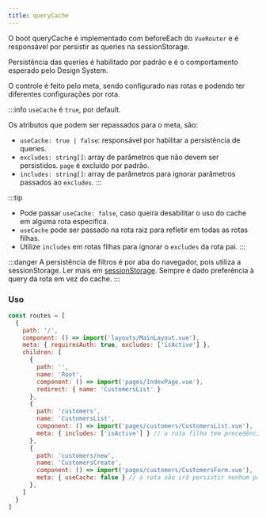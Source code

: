 ```yaml
---
title: queryCache
---
```


O boot queryCache é implementado com beforeEach do `VueRouter` e é responsável por persistir as queries na sessionStorage.

Persistência das queries é habilitado por padrão e é o comportamento esperado pelo Design System.

O controle é feito pelo meta, sendo configurado nas rotas e podendo ter diferentes configurações por rota.

:::info
`useCache` é `true`, por default.

Os atributos que podem ser repassados para o meta, são:
- `useCache: true | false`: responsável por habilitar a persistência de queries.
- `excludes: string[]`: array de parâmetros que não devem ser persistidos. `page` é excluido por padrão.
- `includes: string[]`: array de parâmetros para ignorar parâmetros passados ao `excludes`.
:::

:::tip
- Pode passar `useCache: false`, caso queira desabilitar o uso do cache em alguma rota específica.
- `useCache` pode ser passado na rota raiz para refletir em todas as rotas filhas.
- Utilize `includes` em rotas filhas para ignorar o `excludes` da rota pai.
:::

:::danger
A persistência de filtros é por aba do navegador, pois utiliza a sessionStorage. Ler mais em [sessionStorage](https://developer.mozilla.org/pt-BR/docs/Web/API/Window/sessionStorage).
Sempre é dado preferência à query da rota em vez do cache.
:::

### Uso
```javascript
const routes = [
  {
    path: '/',
    component: () => import('layouts/MainLayout.vue'),
    meta: { requiresAuth: true, excludes: ['isActive'] },
    children: [
      {
        path: '',
        name: 'Root',
        component: () => import('pages/IndexPage.vue'),
        redirect: { name: 'CustomersList' }
      },
      {
        path: 'customers',
        name: 'CustomersList',
        component: () => import('pages/customers/CustomersList.vue'),
        meta: { includes: ['isActive'] } // a rota filho tem precedência sobre a rota pai, então "isActive" será persistido.
      },
      {
        path: 'customers/new',
        name: 'CustomersCreate',
        component: () => import('pages/customers/CustomersForm.vue'),
        meta: { useCache: false } // a rota não irá persistir nenhum parâmetro.
      },
    ]
  }
]

```
